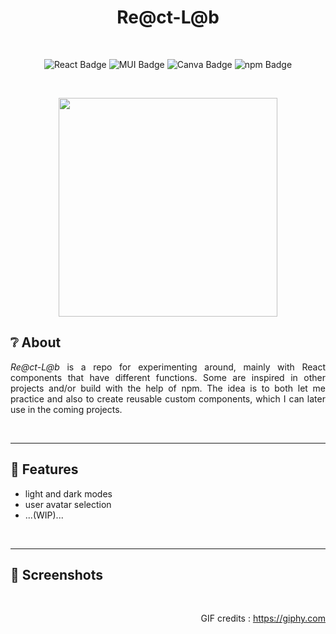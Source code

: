<h1 align="center">Re@ct-L@b</h1><br/>

<div align="center">
  
![React Badge](https://img.shields.io/badge/React-61DAFB?style=for-the-badge&logo=react&logoColor=white)
![MUI Badge](https://img.shields.io/badge/MUI-007FFF?style=for-the-badge&logo=mui&logoColor=white)
![Canva Badge](https://img.shields.io/badge/Canva-00C4CC?style=for-the-badge&logo=canva&logoColor=white)
![npm Badge](https://img.shields.io/badge/npm-CB3837?style=for-the-badge&logo=npm&logoColor=white)
  
</div>

<br/><p align="center"> <img align="center" src="https://media.giphy.com/media/6SPT4vjEWBPjECMXwr/giphy.gif" width="350" height="auto"/></p>

## ❔ About

<p align="justify"><i>Re@ct-L@b</i> is a repo for experimenting around, mainly with React components that have different functions. Some are inspired in other projects and/or build with the help of npm. The idea is to both let me practice and also to create reusable custom components, which I can later use in the coming projects.</p><br/>

---

## 🧪 Features

- light and dark modes
- user avatar selection
- ...(WIP)...
<br/>

---

## 📸 Screenshots

<br/><p align="right">GIF credits : https://giphy.com</p>
